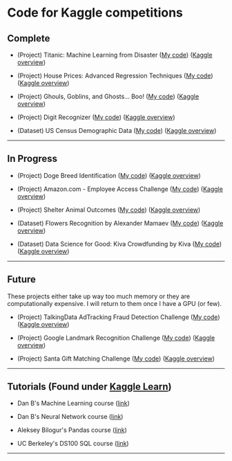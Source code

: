 # Code for Kaggle competitions

## Complete

- (Project) Titanic: Machine Learning from Disaster ([My code](https://github.com/pstetz/Kaggle/tree/master/complete/titanic)) ([Kaggle overview](https://www.kaggle.com/c/titanic))

- (Project) House Prices: Advanced Regression Techniques ([My code](https://github.com/pstetz/Kaggle/tree/master/complete/house_prices)) ([Kaggle overview](https://www.kaggle.com/c/house-prices-advanced-regression-techniques))

- (Project) Ghouls, Goblins, and Ghosts... Boo! ([My code](https://github.com/pstetz/Kaggle/tree/master/complete/ghouls)) ([Kaggle overview](https://www.kaggle.com/c/ghouls-goblins-and-ghosts-boo))

- (Project) Digit Recognizer ([My code](https://github.com/pstetz/Kaggle/tree/master/complete/mnist)) ([Kaggle overview](https://www.kaggle.com/c/digit-recognizer))

- (Dataset) US Census Demographic Data ([My code](https://github.com/pstetz/Kaggle/tree/master/complete/census)) ([Kaggle overview](https://www.kaggle.com/muonneutrino/us-census-demographic-data))

----

## In Progress

- (Project) Doge Breed Identification ([My code](https://github.com/pstetz/Kaggle/tree/master/in_progress/doge)) ([Kaggle overview](https://www.kaggle.com/c/dog-breed-identification))

- (Project) Amazon.com - Employee Access Challenge ([My code](https://github.com/pstetz/Kaggle/tree/master/in_progress/amazon_employee)) ([Kaggle overview](https://www.kaggle.com/c/amazon-employee-access-challenge))

- (Project) Shelter Animal Outcomes ([My code](https://github.com/pstetz/Kaggle/tree/master/in_progress/shelter)) ([Kaggle overview](https://www.kaggle.com/c/shelter-animal-outcomes))

- (Dataset) Flowers Recognition by Alexander Mamaev ([My code](https://github.com/pstetz/Kaggle/tree/master/in_progress/flowers)) ([Kaggle overview](https://www.kaggle.com/alxmamaev/flowers-recognition))

- (Dataset) Data Science for Good: Kiva Crowdfunding by Kiva ([My code](https://github.com/pstetz/Kaggle/tree/master/in_progress/kiva)) ([Kaggle overview](https://www.kaggle.com/kiva/data-science-for-good-kiva-crowdfunding))


----

## Future

These projects either take up way too much memory or they are computationally expensive.  I will return to them once I have a GPU (or few).

- (Project) TalkingData AdTracking Fraud Detection Challenge ([My code](https://github.com/pstetz/Kaggle/tree/master/future/talking_data)) ([Kaggle overview](https://www.kaggle.com/c/talkingdata-adtracking-fraud-detection))

- (Project) Google Landmark Recognition Challenge ([My code](https://github.com/pstetz/Kaggle/tree/master/future/google_landmark)) ([Kaggle overview](https://www.kaggle.com/c/landmark-recognition-challenge))

- (Project) Santa Gift Matching Challenge ([My code](https://github.com/pstetz/Kaggle/tree/master/future/santa)) ([Kaggle overview](https://www.kaggle.com/c/santa-gift-matching))

----

## Tutorials (Found under [Kaggle Learn](https://www.kaggle.com/learn/overview))

- Dan B's Machine Learning course ([link](https://www.kaggle.com/learn/machine-learning))

- Dan B's Neural Network course ([link](https://www.kaggle.com/learn/deep-learning))

- Aleksey Bilogur's Pandas course ([link](https://www.kaggle.com/learn/pandas))

- UC Berkeley's DS100 SQL course ([link](https://github.com/DS-100/sp18/blob/master/hw/hw4/hw4.ipynb))

----
